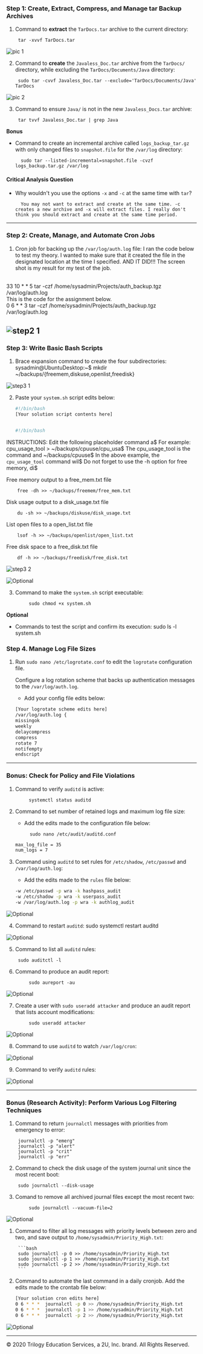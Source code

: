 

### Step 1: Create, Extract, Compress, and Manage tar Backup Archives

1. Command to **extract** the `TarDocs.tar` archive to the current directory: 

        tar -xvvf TarDocs.tar 

![pic 1](IMAGE/step1_1.png)

2. Command to **create** the `Javaless_Doc.tar` archive from the `TarDocs/` directory, while excluding the `TarDocs/Documents/Java` directory:

        sudo tar -cvvf Javaless_Doc.tar --exclude='TarDocs/Documents/Java' TarDocs

![pic 2](IMAGE/step1_2.png)

3. Command to ensure `Java/` is not in the new `Javaless_Docs.tar` archive: 


        tar tvvf Javaless_Doc.tar | grep Java



**Bonus** 
- Command to create an incremental archive called `logs_backup_tar.gz` with only changed files to `snapshot.file` for the `/var/log` directory:

        sudo tar --listed-incremental=snapshot.file -cvzf logs_backup.tar.gz /var/log

#### Critical Analysis Question

- Why wouldn't you use the options `-x` and `-c` at the same time with `tar`?

        You may not want to extract and create at the same time. -c creates a new archive and -x will extract files. I really don't think you should extract and create at the same time period. 
---

### Step 2: Create, Manage, and Automate Cron Jobs

1. Cron job for backing up the `/var/log/auth.log` file:
I ran the code below to test my theory. I wanted to make sure that it created the file in the designated location at the time I specified. AND IT DID!!!
The screen shot is my result for my test of the job.
<br>
33 10 * * 5 tar -czf /home/sysadmin/Projects/auth_backup.tgz /var/log/auth.log
<br>
This is the code for the assignment below.
<br>
0 6 * * 3 tar -czf /home/sysadmin/Projects/auth_backup.tgz /var/log/auth.log

![step2 1](IMAGE/step2_1cron.png)
---

### Step 3: Write Basic Bash Scripts

1. Brace expansion command to create the four subdirectories:
    sysadmin@UbuntuDesktop:~$ mkdir ~/backups/{freemem,diskuse,openlist,freedisk}
    
![step3 1](IMAGE/step3backups.png)

2. Paste your `system.sh` script edits below:

    ```bash
    #!/bin/bash
    [Your solution script contents here]


    #!/bin/bash

 INSTRUCTIONS: Edit the following placeholder command a$
 For example: cpu_usage_tool > ~/backups/cpuuse/cpu_usa$
 The cpu_usage_tool is the command and ~/backups/cpuuse$
 In the above example, the `cpu_usage_tool` command wil$
 Do not forget to use the -h option for free memory, di$


 Free memory output to a free_mem.txt file


        free -dh >> ~/backups/freemem/free_mem.txt

 Disk usage output to a disk_usage.txt file

 
        du -sh >> ~/backups/diskuse/disk_usage.txt

 List open files to a open_list.txt file

 
        lsof -h >> ~/backups/openlist/open_list.txt

 Free disk space to a free_disk.txt file


        df -h >> ~/backups/freedisk/free_disk.txt
    

![step3 2](IMAGE/step3backupsnano.png)


![Optional](IMAGE/catfreedisk.png)


3. Command to make the `system.sh` script executable:
    
            sudo chmod +x system.sh

**Optional**
- Commands to test the script and confirm its execution:
            sudo ls -l system.sh

### Step 4. Manage Log File Sizes
 
1. Run `sudo nano /etc/logrotate.conf` to edit the `logrotate` configuration file. 

    Configure a log rotation scheme that backs up authentication messages to the `/var/log/auth.log`.

    - Add your config file edits below:

    ```bash
    [Your logrotate scheme edits here]
    /var/log/auth.log {
    missingok
    weekly
    delaycompress
    compress
    rotate 7
    notifempty
    endscript
    ```
---

### Bonus: Check for Policy and File Violations

1. Command to verify `auditd` is active:
    
            systemctl status auditd 

2. Command to set number of retained logs and maximum log file size:

    - Add the edits made to the configuration file below:
    
            sudo nano /etc/audit/auditd.conf

    ```bash
    max_log_file = 35
    num_logs = 7

    ```

3. Command using `auditd` to set rules for `/etc/shadow`, `/etc/passwd` and `/var/log/auth.log`:


    - Add the edits made to the `rules` file below:

    ```bash
    -w /etc/passwd -p wra -k hashpass_audit
    -w /etc/shadow -p wra -k userpass_audit
    -w /var/log/auth.log -p wra -k authlog_audit
    ``` 

![Optional](IMAGE/bonusstep3.png)

4. Command to restart `auditd`:
   sudo systemctl restart auditd

![Optional](IMAGE/restartauditd.png)

5. Command to list all `auditd` rules:
   
        sudo auditctl -l

6. Command to produce an audit report:
   
            sudo aureport -au

![Optional](IMAGE/step6report.png)

7. Create a user with `sudo useradd attacker` and produce an audit report that lists account modifications:
   
            sudo useradd attacker

![Optional](IMAGE/step7attacker.png)

8. Command to use `auditd` to watch `/var/log/cron`:

![Optional](IMAGE/step8cronaudit.png)

9. Command to verify `auditd` rules:

![Optional](IMAGE/step9restartcron.png)

---

### Bonus (Research Activity): Perform Various Log Filtering Techniques

1. Command to return `journalctl` messages with priorities from emergency to error:

        journalctl -p "emerg"   
        journalctl -p "alert"
        journalctl -p "crit"
        journalctl -p "err"

1. Command to check the disk usage of the system journal unit since the most recent boot:

        sudo journalctl --disk-usage

1. Comand to remove all archived journal files except the most recent two:
    
            sudo journalctl --vacuum-file=2

![Optional](IMAGE/Vacuumingisdone.png)

1. Command to filter all log messages with priority levels between zero and two, and save output to `/home/sysadmin/Priority_High.txt`:

        ```bash
        sudo journalctl -p 0 >> /home/sysadmin/Priority_High.txt
        sudo journalctl -p 1 >> /home/sysadmin/Priority_High.txt
        sudo journalctl -p 2 >> /home/sysadmin/Priority_High.txt
        ```



1. Command to automate the last command in a daily cronjob. Add the edits made to the crontab file below:

    ```bash
    [Your solution cron edits here]
    0 6 * * *  journalctl -p 0 >> /home/sysadmin/Priority_High.txt
    0 6 * * *  journalctl -p 1 >> /home/sysadmin/Priority_High.txt
    0 6 * * *  journalctl -p 2 >> /home/sysadmin/Priority_High.txt

    ```

![Optional](IMAGE/cronjournalctl.png)

---
© 2020 Trilogy Education Services, a 2U, Inc. brand. All Rights Reserved.
